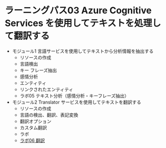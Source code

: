# ラーニングパス03 Azure Cognitive Services を使用してテキストを処理して翻訳する

- モジュール1 言語サービスを使用してテキストから分析情報を抽出する
  - リソースの作成
  - 言語検出
  - キー フレーズ抽出
  - 感情分析
  - エンティティ
  - リンクされたエンティティ
  - ラボ05 テキスト分析（感情分析・キーフレーズ抽出）
- モジュール2 Translator サービスを使用してテキストを翻訳する
  - リソースの作成
  - 言語の検出、翻訳、表記変換
  - 翻訳オプション
  - カスタム翻訳
  - ラボ
  - [ラボ06 翻訳](lab06.md)
